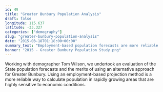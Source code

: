 ```yaml
---
id: 49
title: "Greater Bunbury Population Analysis"
draft: false
longitude: 115.637
latitude: -33.327
categories: ["demography"]
slug: "greater-bunbury-population-analysis"
date: "2015-03-18T01:18:00+00:00"
summary_text: "Employment-based population forecasts are more reliable in rapidly growing regional Western Australia"
banner: "2015 - Greater Bunbury Population Study.png"
---
```


Working with demographer Tom Wilson, we undertook an evaluation of the State population forecasts and the merits of using an alternative approach for Greater Bunbury. Using an&nbsp;employment-based projection method is a more reliable way to calculate population in rapidly growing areas that are highly sensitive to economic conditions.&nbsp;
